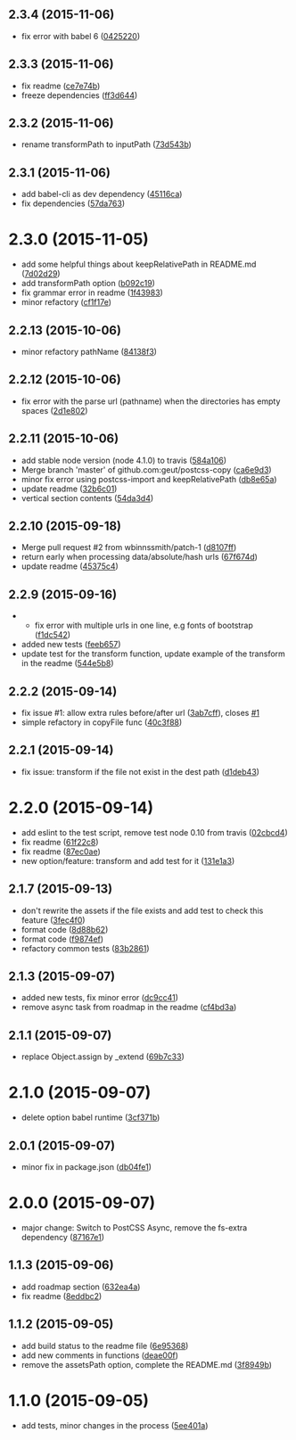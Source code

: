 <a name="2.3.4"></a>
## 2.3.4 (2015-11-06)


* fix error with babel 6 ([0425220](https://github.com/geut/postcss-copy/commit/0425220))



<a name="2.3.3"></a>
## 2.3.3 (2015-11-06)


* fix readme ([ce7e74b](https://github.com/geut/postcss-copy/commit/ce7e74b))
* freeze dependencies ([ff3d644](https://github.com/geut/postcss-copy/commit/ff3d644))



<a name="2.3.2"></a>
## 2.3.2 (2015-11-06)


* rename transformPath to inputPath ([73d543b](https://github.com/geut/postcss-copy/commit/73d543b))



<a name="2.3.1"></a>
## 2.3.1 (2015-11-06)


* add babel-cli as dev dependency ([45116ca](https://github.com/geut/postcss-copy/commit/45116ca))
* fix dependencies ([57da763](https://github.com/geut/postcss-copy/commit/57da763))



<a name="2.3.0"></a>
# 2.3.0 (2015-11-05)


* add some helpful things about keepRelativePath in README.md ([7d02d29](https://github.com/geut/postcss-copy/commit/7d02d29))
* add transformPath option ([b092c19](https://github.com/geut/postcss-copy/commit/b092c19))
* fix grammar error in readme ([1f43983](https://github.com/geut/postcss-copy/commit/1f43983))
* minor refactory ([cf1f17e](https://github.com/geut/postcss-copy/commit/cf1f17e))



<a name="2.2.13"></a>
## 2.2.13 (2015-10-06)


* minor refactory pathName ([84138f3](https://github.com/geut/postcss-copy/commit/84138f3))



<a name="2.2.12"></a>
## 2.2.12 (2015-10-06)


* fix error with the parse url (pathname) when the directories has empty spaces ([2d1e802](https://github.com/geut/postcss-copy/commit/2d1e802))



<a name="2.2.11"></a>
## 2.2.11 (2015-10-06)


* add stable node version (node 4.1.0) to travis ([584a106](https://github.com/geut/postcss-copy/commit/584a106))
* Merge branch 'master' of github.com:geut/postcss-copy ([ca6e9d3](https://github.com/geut/postcss-copy/commit/ca6e9d3))
* minor fix error using postcss-import and keepRelativePath ([db8e65a](https://github.com/geut/postcss-copy/commit/db8e65a))
* update readme ([32b6c01](https://github.com/geut/postcss-copy/commit/32b6c01))
* vertical section contents ([54da3d4](https://github.com/geut/postcss-copy/commit/54da3d4))



<a name="2.2.10"></a>
## 2.2.10 (2015-09-18)


* Merge pull request #2 from wbinnssmith/patch-1 ([d8107ff](https://github.com/geut/postcss-copy/commit/d8107ff))
* return early when processing data/absolute/hash urls ([67f674d](https://github.com/geut/postcss-copy/commit/67f674d))
* update readme ([45375c4](https://github.com/geut/postcss-copy/commit/45375c4))



<a name="2.2.9"></a>
## 2.2.9 (2015-09-16)


* - fix error with multiple urls in one line, e.g fonts of bootstrap ([f1dc542](https://github.com/geut/postcss-copy/commit/f1dc542))
* added new tests ([feeb657](https://github.com/geut/postcss-copy/commit/feeb657))
* update test for the transform function, update example of the transform in the readme ([544e5b8](https://github.com/geut/postcss-copy/commit/544e5b8))



<a name="2.2.2"></a>
## 2.2.2 (2015-09-14)


* fix issue #1: allow extra rules before/after url ([3ab7cff](https://github.com/geut/postcss-copy/commit/3ab7cff)), closes [#1](https://github.com/geut/postcss-copy/issues/1)
* simple refactory in copyFile func ([40c3f88](https://github.com/geut/postcss-copy/commit/40c3f88))



<a name="2.2.1"></a>
## 2.2.1 (2015-09-14)


* fix issue: transform if the file not exist in the dest path ([d1deb43](https://github.com/geut/postcss-copy/commit/d1deb43))



<a name="2.2.0"></a>
# 2.2.0 (2015-09-14)


* add eslint to the test script, remove test node 0.10 from travis ([02cbcd4](https://github.com/geut/postcss-copy/commit/02cbcd4))
* fix readme ([61f22c8](https://github.com/geut/postcss-copy/commit/61f22c8))
* fix readme ([87ec0ae](https://github.com/geut/postcss-copy/commit/87ec0ae))
* new option/feature: transform and add test for it ([131e1a3](https://github.com/geut/postcss-copy/commit/131e1a3))



<a name="2.1.7"></a>
## 2.1.7 (2015-09-13)


* don't rewrite the assets if the file exists and add test to check this feature ([3fec4f0](https://github.com/geut/postcss-copy/commit/3fec4f0))
* format code ([8d88b62](https://github.com/geut/postcss-copy/commit/8d88b62))
* format code ([f9874ef](https://github.com/geut/postcss-copy/commit/f9874ef))
* refactory common tests ([83b2861](https://github.com/geut/postcss-copy/commit/83b2861))



<a name="2.1.3"></a>
## 2.1.3 (2015-09-07)


* added new tests, fix minor error ([dc9cc41](https://github.com/geut/postcss-copy/commit/dc9cc41))
* remove async task from roadmap in the readme ([cf4bd3a](https://github.com/geut/postcss-copy/commit/cf4bd3a))



<a name="2.1.1"></a>
## 2.1.1 (2015-09-07)


* replace Object.assign by _extend ([69b7c33](https://github.com/geut/postcss-copy/commit/69b7c33))



<a name="2.1.0"></a>
# 2.1.0 (2015-09-07)


* delete option babel runtime ([3cf371b](https://github.com/geut/postcss-copy/commit/3cf371b))



<a name="2.0.1"></a>
## 2.0.1 (2015-09-07)


* minor fix in package.json ([db04fe1](https://github.com/geut/postcss-copy/commit/db04fe1))



<a name="2.0.0"></a>
# 2.0.0 (2015-09-07)


* major change: Switch to PostCSS Async, remove the fs-extra dependency ([87167e1](https://github.com/geut/postcss-copy/commit/87167e1))



<a name="1.1.3"></a>
## 1.1.3 (2015-09-06)


* add roadmap section ([632ea4a](https://github.com/geut/postcss-copy/commit/632ea4a))
* fix readme ([8eddbc2](https://github.com/geut/postcss-copy/commit/8eddbc2))



<a name="1.1.2"></a>
## 1.1.2 (2015-09-05)


* add build status to the readme file ([6e95368](https://github.com/geut/postcss-copy/commit/6e95368))
* add new comments in functions ([deae00f](https://github.com/geut/postcss-copy/commit/deae00f))
* remove the assetsPath option, complete the README.md ([3f8949b](https://github.com/geut/postcss-copy/commit/3f8949b))



<a name="1.1.0"></a>
# 1.1.0 (2015-09-05)


* add tests, minor changes in the process ([5ee401a](https://github.com/geut/postcss-copy/commit/5ee401a))
